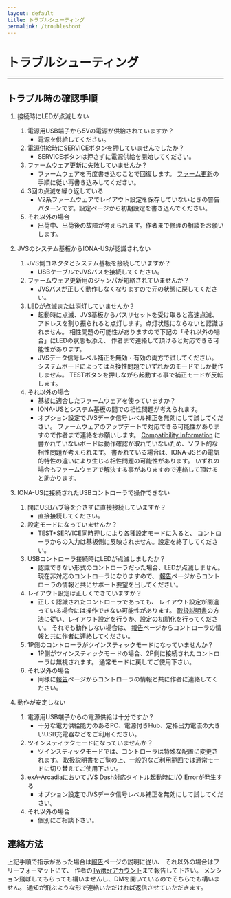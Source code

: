 ```yaml
---
layout: default
title: トラブルシューティング
permalink: /troubleshoot
---
```

# トラブルシューティング
---
## トラブル時の確認手順
1. 接続時にLEDが点滅しない
   1. 電源用USB端子から5Vの電源が供給されていますか？
      - 電源を供給してください。
   2. 電源供給時にSERVICEボタンを押していませんでしたか？
      - SERVICEボタンは押さずに電源供給を開始してください。
   3. ファームウェア更新に失敗していませんか？
      - ファームウェアを再度書き込むことで回復します。
      [ファーム更新](firmware)の手順に従い再書き込みしてください。
   4. 3回の点滅を繰り返している
      - V2系ファームウェアでレイアウト設定を保存していないときの警告パターンです。設定ページから初期設定を書き込んでください。
   5. それ以外の場合
      - 出荷中、出荷後の故障が考えられます。作者まで修理の相談をお願いします。

2. JVSのシステム基板からIONA-USが認識されない
   1. JVS側コネクタとシステム基板を接続していますか？
      - USBケーブルでJVSバスを接続してください。
   2. ファームウェア更新用のジャンパが短絡されていませんか？
      - JVSバスが正しく動作しなくなりますので元の状態に戻してください。
   3. LEDが点滅または消灯していませんか？
      - 起動時に点滅、JVS基板からバスリセットを受け取ると高速点滅、
      アドレスを割り振られると点灯します。点灯状態にならないと認識されません。
      相性問題の可能性がありますので下記の「それ以外の場合」にLEDの状態も添え、
      作者まで連絡して頂けると対応できる可能性があります。
      - JVSデータ信号レベル補正を無効・有効の両方で試してください。
      システムボードによっては互換性問題でいずれかのモードでしか動作しません。
      TESTボタンを押しながら起動する事で補正モードが反転します。
   4. それ以外の場合
      - 基板に適合したファームウェアを使っていますか？
      - IONA-USとシステム基板の間での相性問題が考えられます。
      - オプション設定でJVSデータ信号レベル補正を無効にして試してください。
      ファームウェアのアップデートで対応できる可能性がありますので作者まで連絡をお願いします。
      [Compatibility Information](https://github.com/toyoshim/iona/wiki/Compatibility-Information)
      に書かれていないボードは動作確認が取れていないため、ソフト的な相性問題が考えられます。
      書かれている場合は、IONA-JSとの電気的特性の違いにより生じる相性問題の可能性があります。
      いずれの場合もファームウェアで解決する事がありますので連絡して頂けると助かります。

3. IONA-USに接続されたUSBコントローラで操作できない
   1. 間にUSBハブ等を介さずに直接接続していますか？
      - 直接接続してください。
   2. 設定モードになっていませんか？
      - TEST+SERVICE同時押しにより各種設定モードに入ると、
      コントローラからの入力は基板側に反映されません。設定を終了してください。
   3. USBコントローラ接続時にLEDが点滅しましたか？
      - 認識できない形式のコントローラだった場合、LEDが点滅しません。
      現在非対応のコントローラになりますので、
      [報告](report)ページからコントローラの情報と共にサポート要望を出してください。
   4. レイアウト設定は正しくできていますか？
      - 正しく認識されたコントローラであっても、
      レイアウト設定が間違っている場合には操作できない可能性があります。
      [取扱説明書](index)の方法に従い、レイアウト設定を行うか、設定の初期化を行ってください。
      それでも動作しない場合は、
      [報告](report)ページからコントローラの情報と共に作者に連絡してください。
   5. 1P側のコントローラがツインスティックモードになっていませんか？
      - 1P側がツインスティックモードの場合、2P側に接続されたコントローラは無視されます。
      通常モードに戻してご使用下さい。
   6. それ以外の場合
      - 同様に[報告](report)ページからコントローラの情報と共に作者に連絡してください。

4. 動作が安定しない
   1. 電源用USB端子からの電源供給は十分ですか？
      - 十分な電力供給能力のあるPC、電源付きHub、定格出力電流の大きいUSB充電器などをご利用ください。
   2. ツインスティックモードになっていませんか？
      - ツインスティックモードでは、コントローラは特殊な配置に変更されます。
      [取扱説明書](index)をご覧の上、一般的なご利用範囲では通常モードに切り替えてご使用下さい。
   3. exA-ArcadiaにおいてJVS Dash対応タイトル起動時にI/O Errorが発生する
      - オプション設定でJVSデータ信号レベル補正を無効にして試してください。
   4. それ以外の場合
      - 個別にご相談下さい。

## 連絡方法
上記手順で指示があった場合は[報告](report)ページの説明に従い、
それ以外の場合はフリーフォーマットにて、
作者の[Twitterアカウント](https://twitter.com/toyoshim)まで報告して下さい。
メンション飛ばしてもらっても構いませんし、DMを開いているのでそちらでも構いません。
通知が飛ぶような形で連絡いただければ返信させていただきます。